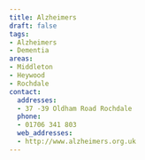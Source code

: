 ```yaml
---
title: Alzheimers
draft: false
tags:
- Alzheimers
- Dementia
areas:
- Middleton
- Heywood
- Rochdale
contact:
  addresses:
  - 37 -39 Oldham Road Rochdale
  phone:
  - 01706 341 803
  web_addresses:
  - http://www.alzheimers.org.uk
---
```


